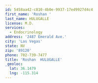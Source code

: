 ```yaml
---
id: 5458aa42-c810-4b0e-9937-17ed9927d4c4
first_name: 'Roshan '
last_name: HULUGALLE
license: M.D.
services:
  - Endocrinology
address: '2487 Emerald Ave.'
city: 'Las Vegas'
state: NV
zip: '89120'
phone: 702-739-7477
title: 'Roshan  HULUGALLE'
_geoloc:
  lat: 36.1479
  lng: -115.314
---
```

